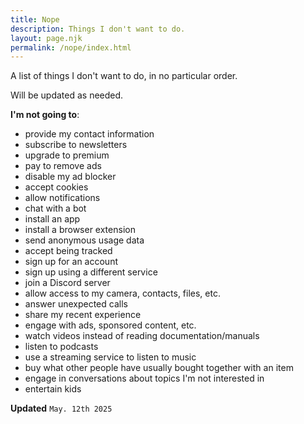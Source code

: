```yaml
---
title: Nope
description: Things I don't want to do.
layout: page.njk
permalink: /nope/index.html
---
```


A list of things I don't want to do, in no particular order.

Will be updated as needed.

**I'm not going to**:

- provide my contact information
- subscribe to newsletters
- upgrade to premium
- pay to remove ads
- disable my ad blocker
- accept cookies
- allow notifications
- chat with a bot
- install an app
- install a browser extension
- send anonymous usage data
- accept being tracked
- sign up for an account
- sign up using a different service
- join a Discord server
- allow access to my camera, contacts, files, etc.
- answer unexpected calls
- share my recent experience
- engage with ads, sponsored content, etc.
- watch videos instead of reading documentation/manuals
- listen to podcasts
- use a streaming service to listen to music
- buy what other people have usually bought together with an item
- engage in conversations about topics I'm not interested in
- entertain kids

<div class="hr shadow mb1"></div>

**Updated**
`May. 12th 2025`
